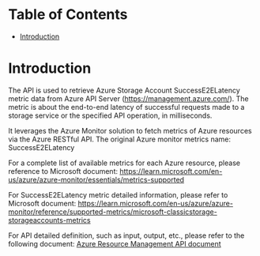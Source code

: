 # Table of Contents
- [Introduction](#introduction)


# Introduction <a name="introduction"></a>
The API is used to retrieve Azure Storage Account SuccessE2ELatency metric data from Azure API Server (https://management.azure.com/). The metric is about the end-to-end latency of successful requests made to a storage service or the specified API operation, in milliseconds.



It leverages the Azure Monitor solution to fetch metrics of Azure resources via the Azure RESTful API. The original Azure monitor metrics name: SuccessE2ELatency



For a complete list of available metrics for each Azure resource, please reference to Microsoft document: https://learn.microsoft.com/en-us/azure/azure-monitor/essentials/metrics-supported

For SuccessE2ELatency metric detailed information, please refer to Microsoft document: https://learn.microsoft.com/en-us/azure/azure-monitor/reference/supported-metrics/microsoft-classicstorage-storageaccounts-metrics

For API detailed definition, such as input, output, etc., please refer to the following document:
[Azure Resource Management API document](https://learn.microsoft.com/en-us/rest/api/monitor/metrics/list?view=rest-monitor-2023-10-01&tabs=HTTP)